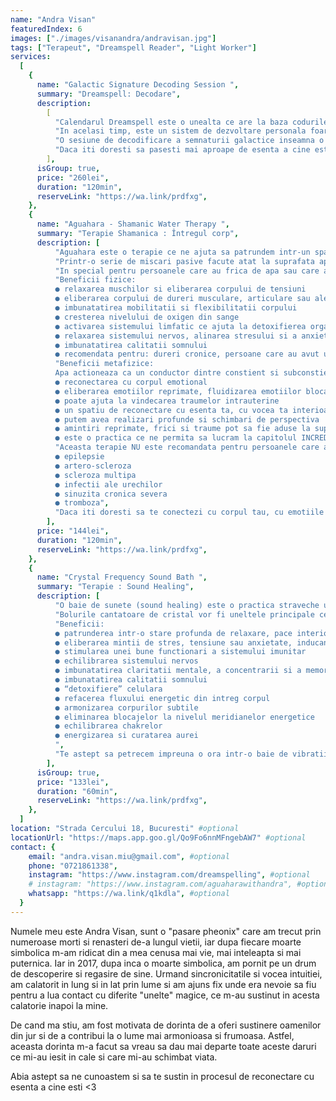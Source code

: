 ```yaml
---
name: "Andra Visan"
featuredIndex: 6
images: ["./images/visanandra/andravisan.jpg"]
tags: ["Terapeut", "Dreamspell Reader", "Light Worker"]
services:
  [
    {
      name: "Galactic Signature Decoding Session ",
      summary: "Dreamspell: Decodare",
      description:
        [
          "Calendarul Dreamspell este o unealta ce are la baza codurile strevechi ale calendarului mayas, un sistem armonios si fractalic de percepere a timpului care ne poate ajuta sa revenim mai aproape de ciclurile naturii, ciclurile cosmosului si ciclurile propriei noastre fiinte. Mayasii au fot un popor absolut fascinant, a caror intelegere si cunoastere profunda ciclurilor galactice ii uluieste pana si astazi pe cercetatori. Calendarul lor nu era aliniat doar la ciclurile lunare si solare, ci la insasi ciclurile galaxiei si miscarea pe care sistemul nostru solar o are prin Calea Lactee.",
          "In acelasi timp, este un sistem de dezvoltare personala foarte profund si plin de intelepciune, care ne permite sa ne cufundam adanc in fiinta noastra si sa descoperim resursele, darurile si lumina ce se afla in noi. Insa, ne ofera o poarta si spre a intelege mai bine provocarile si umbrele ce colcaie in adancul nostru, sustinandu-ne in procesul de integrare a acestor umbre. ",
          "O sesiune de decodificare a semnaturii galactice inseamna o interpretarea a amprentei noastre energetice. In acest sistem, exista 260 de amprente energetice diferite, care se schimba in fiecare zi. Astfel, energia ce vibra la nivel planetar cand ne-am nascut reprezinta aceasta semnatura galactica. Prin aceasta decodificare putem primi o adevarata bogatie de informatii care ne ajuta sa ne reamintim cine suntem, care este scopul nostru aici si care este misiunea Sufletului nostru.",
          "Daca iti doresti sa pasesti mai aproape de esenta a cine esti, te astept sa exploram impreuna codurile semnaturii tale galactice.",
        ],
      isGroup: true,
      price: "260lei",
      duration: "120min",
      reserveLink: "https://wa.link/prdfxg",
    },
    {
      name: "Aguahara - Shamanic Water Therapy ",
      summary: "Terapie Shamanica : Întregul corp",
      description: [
          "Aguahara este o terapie ce ne ajuta sa patrundem intr-un spatiu dincolo de cuvinte, dincolo de mintea rationala, un spatiu de liniste interioara unde avem ragazul sa ne reconectam cu corpul nostru emotional si sa fluidizam orice emotii stagnante, reprimate sau blocate. Este o practica ce ne ajuta sa ne reconectam cu elementul apei – simbol al vietii, purificarii si vindecarii, astfel invatandu-ne cum sa devenim mai fluizi, mai adaptabili si capabili sa ne lasam purtati de curentul vietii.",
          "Printr-o serie de miscari pasive facute atat la suprafata apei, cat si sub apa, corpul si mintea se cufunda intr-o stare profunda de relaxare, si astfel putem deveni mult mai constienti de orice se afla in interiorul nostru in acel moment. Folosind apa drept vehicul al acestei calatorii interioare, toate proprietatile fizice si subtile ale acestui element ne ajuta sa ne armonizam corpul fizic cu corpurile subtile: emotional, mental, energetic. Aceasta terapie lucreaza in profunzime, atat in plan fizic cat si energetic",
          "In special pentru persoanele care au frica de apa sau care au experimentat traume cu apa, aguahara poate oferi un spatiu safe ca aceste persoane sa poata reconcilia relatia lor cu acest element vital vietii. Nu este nevoie sa stii sa inoti pentru a putea primi o sesiune!",
          "Beneficii fizice:
          ● relaxarea muschilor si eliberarea corpului de tensiuni
          ● eliberarea corpului de dureri musculare, articulare sau ale coloanei vertebrale
          ● imbunatatirea mobilitatii si flexibilitatii corpului
          ● cresterea nivelului de oxigen din sange
          ● activarea sistemului limfatic ce ajuta la detoxifierea organismului
          ● relaxarea sistemului nervos, alinarea stresului si a anxietatii
          ● imbunatatirea calitatii somnului
          ● recomendata pentru: dureri cronice, persoane care au avut un atac cerebral, Parkinson, artrita, accidentari la nivelul coloanei, persoane care fac tratamente cu radiatii pentru cancer (datorita proprietatilor detoxifiante)",
          "Beneficii metafizice:
          Apa actioneaza ca un conductor dintre constient si subconstient, permitandu-ne sa ascultam ce se intampla in adancul fiintei noastre. Astfel, cateva dintre proprietatile subtile ale acestei terapii sunt:
          ● reconectarea cu corpul emotional
          ● eliberarea emotiilor reprimate, fluidizarea emotiilor blocate si stagnante
          ● poate ajuta la vindecarea traumelor intrauterine
          ● un spatiu de reconectare cu esenta ta, cu vocea ta interioara
          ● putem avea realizari profunde si schimbari de perspectiva
          ● amintiri reprimate, frici si traume pot sa fie aduse la suprafata pentru a putea fi intelese si integrate intr-un spatiu safe
          ● este o practica ce ne permita sa lucram la capitolul INCREDERE intr-o alta persoana",
          "Aceasta terapie NU este recomandata pentru persoanele care au urmatoarele afectiuni:
          ● epilepsie
          ● artero-scleroza
          ● scleroza multipa
          ● infectii ale urechilor
          ● sinuzita cronica severa
          ● tromboza",
          "Daca iti doresti sa te conectezi cu corpul tau, cu emotiile tale si cu elementul apei intr-un mod in care sigur nu ai mai facut-o pana acum, te astept sa exploram impreuna!",
        ],
      price: "144lei",
      duration: "120min",
      reserveLink: "https://wa.link/prdfxg",
    },
    {
      name: "Crystal Frequency Sound Bath ",
      summary: "Terapie : Sound Healing",
      description: [
          "O baie de sunete (sound healing) este o practica straveche utilizata de multe culturi antice din Asia, Africa si Europa. Conform legilor fizicii, totul in acest Univers vibreaza cu propria sa frecventa, inclusiv fiintele umane. O baie de sunete se bazeaza pe ideea ca orice delegrari sau afectiuni ale corpului vin ca urmare a unui dezechilibru a frecventei ce o intrupam. Lucrand cu diferite frecvente de sunet, in timpul unei sesiuni de Sound Healing corpul poate rezona din nou la o frecventa armonioasa.",
          "Bolurile cantatoare de cristal vor fi uneltele principale ce vor fi folosite in timpul unei sesiuni. Cuartul, din care aceste boluri sunt facute, este un cristal cunoscut drept un amplificator puternic de energie, cu numeroase proprietati benefice. Asta inseamna ca bolurile de cuart pot amplifica starea de meditatie in care ne cufunda sunetul lor, ajutandu-ne sa intram intr-o stare alpha sau theta. In aceste stari se induce o relaxare profunda, activand mecanismele de auto-vindecare are corpului nostru si conectandu-ne cu mintea subconstienta. ",
          "Beneficii:
          ● patrunderea intr-o stare profunda de relaxare, pace interioara si receptivitate
          ● eliberarea mintii de stres, tensiune sau anxietate, inducand o stare profund meditativa
          ● stimularea unei bune functionari a sistemului imunitar
          ● echilibrarea sistemului nervos
          ● imbunatatirea claritatii mentale, a concentrarii si a memoriei
          ● imbunatatirea calitatii somnului
          ● “detoxifiere” celulara
          ● refacerea fluxului energetic din intreg corpul
          ● armonizarea corpurilor subtile
          ● eliminarea blocajelor la nivelul meridianelor energetice
          ● echilibrarea chakrelor
          ● energizarea si curatarea aurei
          ",
          "Te astept sa petrecem impreuna o ora intr-o baie de vibratii si sunete parca desprinse din dimensiunile cerurilor, la sfarsitul careia iti garantez ca te vei simti relaxat/a si revigorata!",
        ],
      isGroup: true,
      price: "133lei",
      duration: "60min",
      reserveLink: "https://wa.link/prdfxg",
    },
  ]
location: "Strada Cercului 18, Bucuresti" #optional
locationUrl: "https://maps.app.goo.gl/Qo9Fo6nnMFngebAW7" #optional
contact: {
    email: "andra.visan.miu@gmail.com", #optional
    phone: "0721861338",
    instagram: "https://www.instagram.com/dreamspelling", #optional
    # instagram: "https://www.instagram.com/aguaharawithandra", #optional
    whatsapp: "https://wa.link/q1kdla", #optional
  }
---
```


Numele meu este Andra Visan, sunt o "pasare pheonix" care am trecut prin numeroase morti si renasteri de-a lungul vietii, iar dupa fiecare moarte simbolica m-am ridicat din a mea cenusa mai vie, mai inteleapta si mai puternica. Iar in 2017, dupa inca o moarte simbolica, am pornit pe un drum de descoperire si regasire de sine. Urmand sincronicitatile si vocea intuitiei, am calatorit in lung si in lat prin lume si am ajuns fix unde era nevoie sa fiu pentru a lua contact cu diferite "unelte" magice, ce m-au sustinut in acesta calatorie inapoi la mine.

De cand ma stiu, am fost motivata de dorinta de a oferi sustinere oamenilor din jur si de a contribui la o lume mai armonioasa si frumoasa. Astfel, aceasta dorinta m-a facut sa vreau sa dau mai departe toate aceste daruri ce mi-au iesit in cale si care mi-au schimbat viata.

Abia astept sa ne cunoastem si sa te sustin in procesul de reconectare cu esenta a cine esti <3

